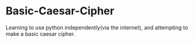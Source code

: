 # Basic-Caesar-Cipher
Learning to use python independently(via the internet), and attempting to make a basic caesar cipher.
